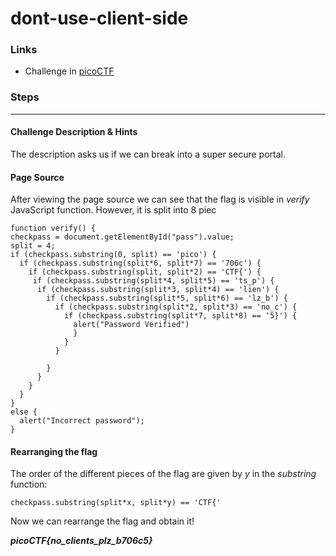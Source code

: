 # dont-use-client-side

### Links

- Challenge in [picoCTF](play.picoctf.org/practice/challenge/66)

### Steps

---

#### Challenge Description & Hints

The description asks us if we can break into a super secure portal.

#### Page Source

After viewing the page source we can see that the flag is visible in *verify* JavaScript function. However, it is split into 8 piec

```
function verify() {
checkpass = document.getElementById("pass").value;
split = 4;
if (checkpass.substring(0, split) == 'pico') {
  if (checkpass.substring(split*6, split*7) == '706c') {
    if (checkpass.substring(split, split*2) == 'CTF{') {
     if (checkpass.substring(split*4, split*5) == 'ts_p') {
      if (checkpass.substring(split*3, split*4) == 'lien') {
        if (checkpass.substring(split*5, split*6) == 'lz_b') {
          if (checkpass.substring(split*2, split*3) == 'no_c') {
            if (checkpass.substring(split*7, split*8) == '5}') {
              alert("Password Verified")
              }
            }
          }
  
        }
      }
    }
  }
}
else {
  alert("Incorrect password");
}

```

#### Rearranging the flag

The order of the different pieces of the flag are given by *y* in the *substring* function:

```
checkpass.substring(split*x, split*y) == 'CTF{'
```

Now we can rearrange the flag and obtain it!

***picoCTF{no_clients_plz_b706c5}***
